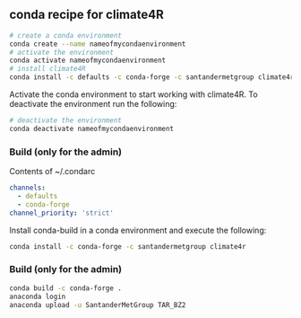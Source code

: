 ## conda recipe for climate4R

```bash
# create a conda environment
conda create --name nameofmycondaenvironment
# activate the environment
conda activate nameofmycondaenvironment
# install climate4R
conda install -c defaults -c conda-forge -c santandermetgroup climate4r
```
Activate the conda environment to start working with climate4R. To deactivate the environment run the following:

```bash
# deactivate the environment
conda deactivate nameofmycondaenvironment
```

### Build (only for the admin)

Contents of ~/.condarc

```yaml
channels:
  - defaults
  - conda-forge
channel_priority: 'strict'
```

Install conda-build in a conda environment and execute the following:

```bash
conda install -c conda-forge -c santandermetgroup climate4r
```

### Build (only for the admin)
```bash
conda build -c conda-forge .
anaconda login
anaconda upload -u SantanderMetGroup TAR_BZ2
```
